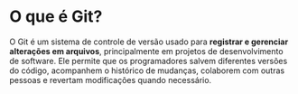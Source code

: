 # O que é Git?

O Git é um sistema de controle de versão usado para **registrar e gerenciar alterações em arquivos**, principalmente em projetos de desenvolvimento de software. Ele permite que os programadores salvem diferentes versões do código, acompanhem o histórico de mudanças, colaborem com outras pessoas e revertam modificações quando necessário.
